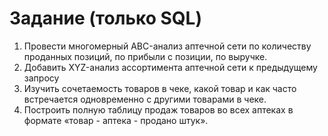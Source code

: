 # Задание (только SQL)

1. Провести многомерный ABC-анализ аптечной сети по количеству проданных позиций, по прибыли с позиции, по выручке.
2. Добавить XYZ-анализ ассортимента аптечной сети к предыдущему запросу
3. Изучить сочетаемость товаров в чеке, какой товар и как часто встречается одновременно с другими товарами в чеке.
4. Построить полную таблицу продаж товаров во всех аптеках в формате «товар - аптека - продано штук».
